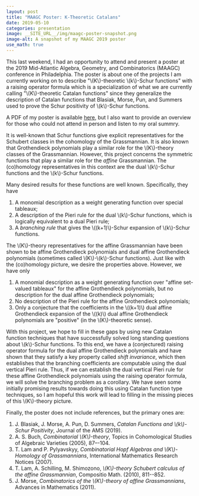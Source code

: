 ```yaml
---
layout: post
title: "MAAGC Poster: K-Theoretic Catalans"
date: 2019-05-10
categories: presentation
image: __SITE_URL__/img/maagc-poster-snapshot.png
image-alt: A snapshot of my MAAGC 2019 poster
use_math: true
---
```


This last weekend, I had an opportunity to attend and present a poster at the 2019 Mid-Atlantic Algebra, Geometry, and Combinatorics (MAAGC) conference in Philadelphia. The poster is about one of the projects I am currently working on to describe "\\(K\\)-theoretic \\(k\\)-Schur functions" with a raising operator formula which is a specialization of what we are currently calling "\\(K\\)-theoretic Catalan functions" since they generalize the description of Catalan functions that Blasiak, Morse, Pun, and Summers used to prove the Schur positivity of \\(k\\)-Schur functions.

A PDF of my poster is available [here](https://ghseeli.github.io/grad-school-writings/presentations/maagc-2019-poster.pdf), but I also want to provide an overview for those who could not attend in person and listen to my oral summry.

It is well-known that Schur functions give explicit representatives for the Schubert classes in the cohomology of the Grassmannian. It is also known that Grothendieck polynomials play a similar role for the \\(K\\)-theory classes of the Grassmannian. However, this project concerns the symmetric functions that play a similar role for the *affine* Grassmannian. The (co)homology representatives in this context are the dual \\(k\\)-Schur functions and the \\(k\\)-Schur functions. 

Many desired results for these functions are well known. Specifically, they have

1. A monomial description as a weight generating function over special tableaux;
1. A description of the Pieri rule for the dual \\(k\\)-Schur functions, which is logically equivalent to a dual Pieri rule;
1. A *branching rule* that gives the \\((k+1)\\)-Schur expansion of \\(k\\)-Schur functions.

The \\(K\\)-theory representatives for the affine Grassmannian have been shown to be affine Grothendieck polynomials and dual affine Grothendieck polynomials (sometimes called \\(K\\)-\\(k\\)-Schur functions). Just like with the (co)homology picture, we desire the properties above. However, we have only 

1. A monomial description as a weight generating function over "affine set-valued tableaux" for the affine Grothendieck polynomials, but no description for the dual affine Grothendieck polynomials;
1. No description of the Pieri rule for the affine Grothendieck polynomials;
1. Only a conjecture that the coefficients in the \\((k+1)\\) dual affine Grothendieck expansion of the \\((k)\\) dual affine Grothendieck polynomials are "positive" (in the \\(K\\)-theoretic sense).

With this project, we hope to fill in these gaps by using new Catalan function techniques that have successfully solved long standing questions about \\(k\\)-Schur functions. To this end, we have a (conjectured) raising operator formula for the dual affine Grothendieck polynomials and have shown that they satisfy a key property called *shift invariance*, which then establishes that the branching coefficients are computable using the dual vertical Pieri rule. Thus, if we can establish the dual vertical Pieri rule for these affine Grothendieck polynomials using the raising operator formula, we will solve the branching problem as a corollary. We have seen some initially promising results towards doing this using Catalan function type techniques, so I am hopeful this work will lead to filling in the missing pieces of this \\(K\\)-theory picture. 

Finally, the poster does not include references, but the primary ones are:

1. J. Blasiak, J. Morse, A. Pun, D. Summers, *Catalan Functions and \\(k\\)-Schur Positivity*, Journal of the AMS (2019).
1. A. S. Buch, *Combinatorial \\(K\\)-theory*, Topics in Cohomological Studies of Algebraic Varieties (2005), 87–-104.
1. T. Lam and P. Pylyavskyy, *Combinatorial Hopf Algebras and \\(K\\)-Homology of Grassmannians*, International Mathematics Research Notices (2007).
1. T. Lam, A. Schilling, M. Shimozono, *\\(K\\)-theory Schubert calculus of the affine Grassmannian*, Compositio Math. (2010), 811--852.
1. J. Morse, *Combinatorics of the \\(K\\)-theory of affine Grassmannians*, Advances in Mathematics (2011).
